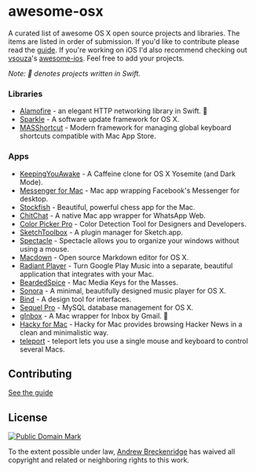 # awesome-osx
A curated list of awesome OS X open source projects and libraries. The items are listed in order of submission. If you'd like to contribute please read the [guide](https://github.com/AndrewSB/awesome-osx/blob/master/CONTRIBUTING.md). If you're working on iOS I'd also recommend checking out [vsouza](https://github.com/vsouza)'s [awesome-ios](https://github.com/vsouza/awesome-ios). Feel free to add your projects.

_Note: 🔶 denotes projects written in Swift._


### Libraries
- [Alamofire](https://github.com/Alamofire/Alamofire) - an elegant HTTP networking library in Swift. 🔶
- [Sparkle](https://github.com/sparkle-project/Sparkle) - A software update framework for OS X.
- [MASShortcut](https://github.com/shpakovski/MASShortcut) - Modern framework for managing global keyboard shortcuts compatible with Mac App Store.

### Apps
- [KeepingYouAwake](https://github.com/newmarcel/KeepingYouAwake) - A Caffeine clone for OS X Yosemite (and Dark Mode).
- [Messenger for Mac](https://github.com/rsms/fb-mac-messenger) - Mac app wrapping Facebook's Messenger for desktop.
- [Stockfish](https://github.com/daylen/stockfish-mac) - Beautiful, powerful chess app for the Mac.
- [ChitChat](https://github.com/stonesam92/ChitChat) - A native Mac app wrapper for WhatsApp Web.
- [Color Picker Pro](https://github.com/oscardelben/Color-Picker-Pro) - Color Detection Tool for Designers and Developers.
- [SketchToolbox](https://github.com/buzzfeed/Sketch-Toolbox) - A plugin manager for Sketch.app.
- [Spectacle](https://github.com/eczarny/spectacle) - Spectacle allows you to organize your windows without using a mouse.
- [Macdown](https://github.com/uranusjr/macdown) - Open source Markdown editor for OS X.
- [Radiant Player](https://github.com/kbhomes/radiant-player-mac) - Turn Google Play Music into a separate, beautiful application that integrates with your Mac.
- [BeardedSpice](https://github.com/beardedspice/beardedspice) - Mac Media Keys for the Masses.
- [Sonora](https://github.com/sonoramac/Sonora) - A minimal, beautifully designed music player for OS X.
- [Bind](https://github.com/almonk/bind) - A design tool for interfaces.
- [Sequel Pro](https://github.com/sequelpro/sequelpro) - MySQL database management for OS X.
- [gInbox](https://github.com/chenasraf/gInbox) - A Mac wrapper for Inbox by Gmail. 🔶
- [Hacky for Mac](https://github.com/eliaskg/Hacky) - Hacky for Mac provides browsing Hacker News in a clean and minimalistic way.
- [teleport](https://github.com/abyssoft/teleport) - teleport lets you use a single mouse and keyboard to control several Macs.

## Contributing
[See the guide](https://github.com/AndrewSB/awesome-osx/blob/master/CONTRIBUTING.md)

## License
<a rel="license" href="http://creativecommons.org/publicdomain/mark/1.0/">
<img src="http://i.creativecommons.org/p/mark/1.0/88x31.png"
     style="border-style: none;" alt="Public Domain Mark" />
</a>

To the extent possible under law, [Andrew Breckenridge](http://github.com/AndrewSB) has waived all copyright and related or neighboring rights to this work.
